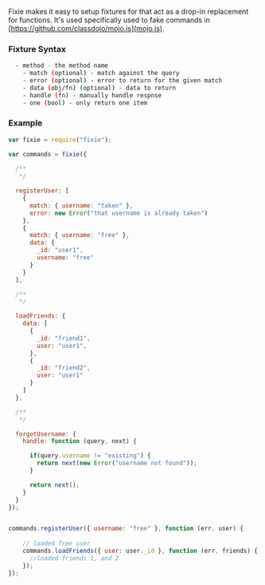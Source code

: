 Fixie makes it easy to setup fixtures for that act as a drop-in replacement for
functions. It's used specifically used to fake commands in [https://github.com/classdojo/mojo.js](mojo.js). 



### Fixture Syntax

```bash
  - method - the method name
    - match (optional) - match against the query
    - error (optional) - error to return for the given match
    - data (obj/fn) (optional) - data to return
    - handle (fn) - manually handle respnse
    - one (bool) - only return one item
```

### Example


```javascript
var fixie = require("fixie");

var commands = fixie({
  
  /**
   */

  registerUser: [
    {
      match: { username: "taken" },
      error: new Error("that username is already taken")
    },
    {
      match: { username: "free" },
      data: {
        _id: "user1",
        username: "free"
      }
    }
  ],

  /**
   */

  loadFriends: {
    data: [
      {
        _id: "friend1",
        user: "user1",
      },
      {
        _id: "friend2",
        user: "user1"
      }
    ]
  },

  /**
   */

  forgotUsername: {
    handle: function (query, next) {

      if(query.username != "existing") {
        return next(new Error("username not found"));
      }

      return next();
    }
  }
});


commands.registerUser({ username: "free" }, function (err, user) {
    
    // loaded free user
    commands.loadFriends({ user: user._id }, function (err, friends) {
      //loaded friends 1, and 2
    });
});
```